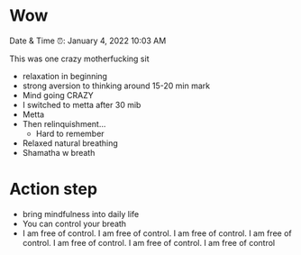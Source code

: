 # Wow

Date & Time ⏰: January 4, 2022 10:03 AM

This was one crazy motherfucking sit

- relaxation in beginning
- strong aversion to thinking around 15-20 min mark
- Mind going CRAZY
- I switched to metta after 30 mib
- Metta
- Then relinquishment...
    - Hard to remember
- Relaxed natural breathing
- Shamatha w breath

# Action step

- bring mindfulness into daily life
- You can control your breath
- I am free of control. I am free of control. I am free of control. I am free of control. I am free of control. I am free of control. I am free of control